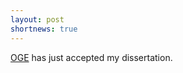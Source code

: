 ```yaml
---
layout: post
shortnews: true
---
```

[OGE](http://gradoffice.rpi.edu) has just accepted my dissertation.
